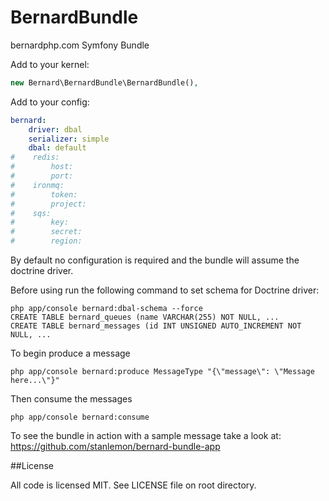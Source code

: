 BernardBundle
=============

bernardphp.com Symfony Bundle

Add to your kernel:

```php
new Bernard\BernardBundle\BernardBundle(),
```

Add to your config:

```yml
bernard:
    driver: dbal
    serializer: simple
    dbal: default
#    redis:
#        host:
#        port:
#    ironmq:
#        token:
#        project:
#    sqs:
#        key:
#        secret:
#        region:
```

By default no configuration is required and the bundle will assume the doctrine driver.

Before using run the following command to set schema for Doctrine driver:

```
php app/console bernard:dbal-schema --force
CREATE TABLE bernard_queues (name VARCHAR(255) NOT NULL, ...
CREATE TABLE bernard_messages (id INT UNSIGNED AUTO_INCREMENT NOT NULL, ...
```

To begin produce a message
```
php app/console bernard:produce MessageType "{\"message\": \"Message here...\"}"
```

Then consume the messages
```
php app/console bernard:consume
```

To see the bundle in action with a sample message take a look at: https://github.com/stanlemon/bernard-bundle-app

##License

All code is licensed MIT. See LICENSE file on root directory.
